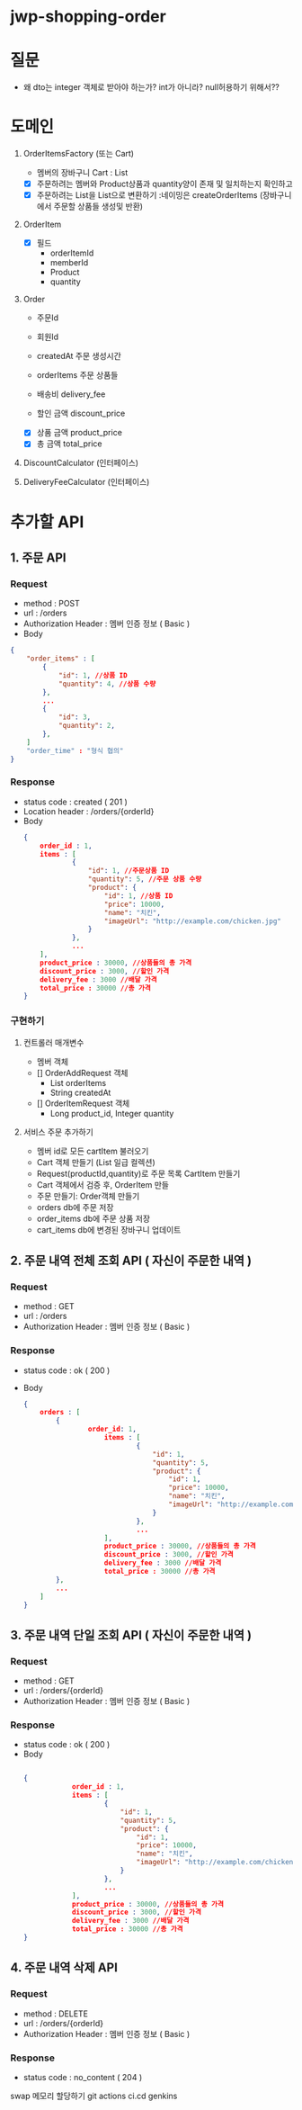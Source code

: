 # jwp-shopping-order

# 질문
- 왜 dto는 integer 객체로 받아야 하는가? int가 아니라? null허용하기 위해서??


# 도메인
1. OrderItemsFactory (또는 Cart)
    - 멤버의 장바구니 Cart : List<CartItem>
    - [x] 주문하려는 멤버와 Product상품과 quantity양이 존재 및 일치하는지 확인하고
    - [x] 주문하려는 List<CartItem>을 List<OrderItem>으로 변환하기
      :네이밍은 createOrderItems (장바구니에서 주문할 상품들 생성및 반환)
2. OrderItem
    - [x] 필드
      - orderItemId
      - memberId
      - Product
      - quantity

3. Order
    - 주문Id
    - 회원Id
    - createdAt 주문 생성시간
    - orderItems 주문 상품들
   
    - 배송비 delivery_fee
    - 할인 금액 discount_price
    - [x] 상품 금액 product_price
    - [x] 총 금액 total_price

4. DiscountCalculator (인터페이스)

5. DeliveryFeeCalculator (인터페이스)

# 추가할 API

## 1. 주문 API
### Request
- method : POST
- url : /orders
- Authorization Header : 멤버 인증 정보 ( Basic )
- Body
```json
{
	"order_items" : [
		{
			"id": 1, //상품 ID
			"quantity": 4, //상품 수량
		},
		...
		{
			"id": 3,
			"quantity": 2,
		},
	]
	"order_time" : "형식 협의"
}
```

### Response
- status code : created ( 201 )
- Location header : /orders/{orderId}
- Body
    ```json
    {
    	order_id : 1,
    	items : [
    			{
    			    "id": 1, //주문상품 ID
    			    "quantity": 5, //주문 상품 수량
    			    "product": {
    			        "id": 1, //상품 ID
    			        "price": 10000,
    			        "name": "치킨",
    			        "imageUrl": "http://example.com/chicken.jpg"
    			    }
    			},
    			...
    	],
    	product_price : 30000, //상품들의 총 가격
    	discount_price : 3000, //할인 가격
    	delivery_fee : 3000 //배달 가격
    	total_price : 30000 //총 가격
    }
    ```


### 구현하기

1. 컨트롤러 매개변수
    - 멤버 객체 
    - [] OrderAddRequest 객체
      - List<OrderItemRequest> orderItems
      - String createdAt
    - [] OrderItemRequest 객체
      - Long product_id, Integer quantity
          
2. 서비스 주문 추가하기
   - 멤버 id로 모든 cartItem 불러오기
   - Cart 객체 만들기 (List<CartItem> 일급 컬렉션)
   - Request(productId,quantity)로 주문 목록 CartItem 만들기
   - Cart 객체에서 검증 후, OrderItem 만들
   - 주문 만들기: Order객체 만들기
   - orders db에 주문 저장
   - order_items db에 주문 상품 저장
   - cart_items db에 변경된 장바구니 업데이트




## 2. 주문 내역 전체 조회 API ( 자신이 주문한 내역 )
### Request
- method : GET
- url : /orders
- Authorization Header : 멤버 인증 정보 ( Basic )

### Response
- status code : ok ( 200 )
- Body

    ```json
    {
    	orders : [
    		{
    				order_id: 1,
    					items : [
    							{
    							    "id": 1,
    							    "quantity": 5,
    							    "product": {
    							        "id": 1,
    							        "price": 10000,
    							        "name": "치킨",
    							        "imageUrl": "http://example.com/chicken.jpg"
    							    }
    							},
    							...
    					],
    					product_price : 30000, //상품들의 총 가격
    					discount_price : 3000, //할인 가격
    					delivery_fee : 3000 //배달 가격
    					total_price : 30000 //총 가격
    		},
    		...
    	]
    }
    ```




## 3. 주문 내역 단일 조회 API ( 자신이 주문한 내역 )
### Request
- method : GET
- url : /orders/{orderId}
- Authorization Header : 멤버 인증 정보 ( Basic )

### Response
- status code : ok ( 200 )
- Body
    ```json
    
    {
    			order_id : 1,
    			items : [
    					{
    					    "id": 1,
    					    "quantity": 5,
    					    "product": {
    					        "id": 1,
    					        "price": 10000,
    					        "name": "치킨",
    					        "imageUrl": "http://example.com/chicken.jpg"
    					    }
    					},
    					...
    			],
    			product_price : 30000, //상품들의 총 가격
    			discount_price : 3000, //할인 가격
    			delivery_fee : 3000 //배달 가격
    			total_price : 30000 //총 가격
    }
    ```




## 4. 주문 내역 삭제 API
### Request
- method : DELETE
- url : /orders/{orderId}
- Authorization Header : 멤버 인증 정보 ( Basic )

### Response
- status code :  no_content ( 204 )


swap 메모리 할당하기
git actions ci.cd
genkins

